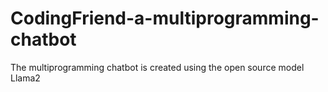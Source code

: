 # CodingFriend-a-multiprogramming-chatbot
The multiprogramming chatbot is created using the open source model Llama2 


